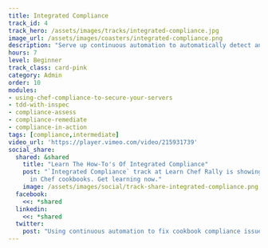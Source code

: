 ```yaml
---
title: Integrated Compliance
track_id: 4
track_hero: /assets/images/tracks/integrated-compliance.jpg
image_url: /assets/images/coasters/integrated-compliance.png
description: "Serve up continuous automation to automatically detect and remediate compliance failures in Chef cookbooks. Put your InSpec knowledge to the test and try your hand at ensuring that a service is HIPAA-compliant."
hours: 7
level: Beginner
track_class: card-pink
category: Admin
order: 10
modules:
- using-chef-compliance-to-secure-your-servers
- tdd-with-inspec
- compliance-assess
- compliance-remediate
- compliance-in-action
tags: [compliance,intermediate]
video_url: 'https://player.vimeo.com/video/215931739'
social_share:
  shared: &shared
    title: "Learn The How-To's Of Integrated Compliance"
    post: "`Integrated Compliance` track at Learn Chef Rally is showing how to use continuous automation to remediate compliance failures
      in Chef cookbooks. Get learning now."
    image: /assets/images/social/track-share-integrated-compliance.png
  facebook:
    <<: *shared
  linkedin:
    <<: *shared
  twitter:
    post: "Using continuous automation to fix cookbook compliance issues, thanks to Learn Chef's `Integrated Compliance` track."
---
```

